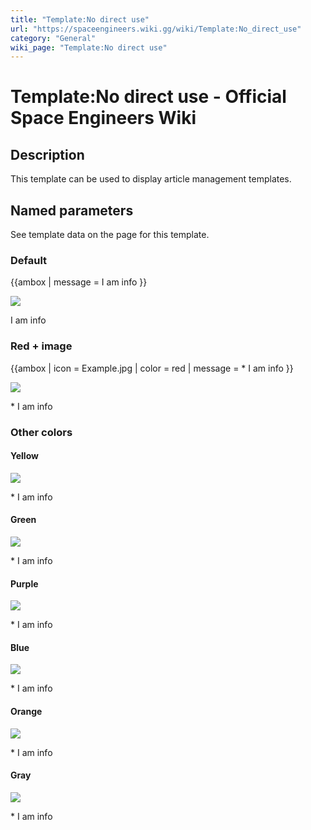 ```yaml
---
title: "Template:No direct use"
url: "https://spaceengineers.wiki.gg/wiki/Template:No_direct_use"
category: "General"
wiki_page: "Template:No direct use"
---
```


# Template:No direct use - Official Space Engineers Wiki

## Description

This template can be used to display article management templates.

## Named parameters

See template data on the page for this template.

### Default

{{ambox
| message = I am info
}}

![](https://commons.wiki.gg/images/Ambox_banner_content.svg?b0ca34)

I am info

### Red + image

{{ambox
| icon = Example.jpg
| color = red
| message =
\* I am info
}}

![](https://commons.wiki.gg/images/thumb/Example.jpg/48px-Example.jpg?fb62c1)

\* I am info

### Other colors

#### Yellow

![](https://commons.wiki.gg/images/Ambox_banner_content.svg?b0ca34)

\* I am info

#### Green

![](https://commons.wiki.gg/images/Ambox_banner_content.svg?b0ca34)

\* I am info

#### Purple

![](https://commons.wiki.gg/images/Ambox_banner_content.svg?b0ca34)

\* I am info

#### Blue

![](https://commons.wiki.gg/images/Ambox_banner_content.svg?b0ca34)

\* I am info

#### Orange

![](https://commons.wiki.gg/images/Ambox_banner_content.svg?b0ca34)

\* I am info

#### Gray

![](https://commons.wiki.gg/images/Ambox_banner_content.svg?b0ca34)

\* I am info